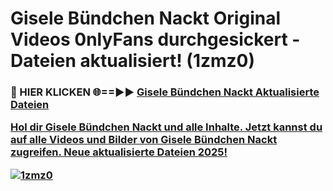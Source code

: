 # Gisele Bündchen Nackt Original Videos 0nlyFans durchgesickert - Dateien aktualisiert! (1zmz0)

<h3>🔴 HIER KLICKEN 🌐==►► <a href="https://tinyurl.com/h6vf6nb8" rel="nofollow">Gisele Bündchen Nackt Aktualisierte Dateien

Hol dir Gisele Bündchen Nackt und alle Inhalte. Jetzt kannst du auf alle Videos und Bilder von Gisele Bündchen Nackt zugreifen. Neue aktualisierte Dateien 2025!

[![1zmz0](https://i.imgur.com/sD4kR3V.gif)](https://tinyurl.com/h6vf6nb8)
